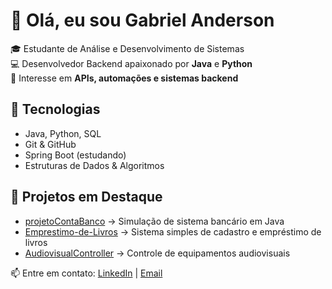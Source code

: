 # 👋 Olá, eu sou Gabriel Anderson

🎓 Estudante de Análise e Desenvolvimento de Sistemas  
💻 Desenvolvedor Backend apaixonado por **Java** e **Python**  
🚀 Interesse em **APIs, automações e sistemas backend**

## 🔧 Tecnologias
- Java, Python, SQL
- Git & GitHub
- Spring Boot (estudando)
- Estruturas de Dados & Algoritmos

## 🌱 Projetos em Destaque
- [projetoContaBanco](#) → Simulação de sistema bancário em Java  
- [Emprestimo-de-Livros](#) → Sistema simples de cadastro e empréstimo de livros  
- [AudiovisualController](#) → Controle de equipamentos audiovisuais  

📫 Entre em contato: [LinkedIn](https://linkedin.com/in/gabriel-anderson-408642214) | [Email](mailto:gfernando3.a@gmail.com)
